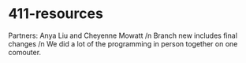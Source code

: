 # 411-resources

Partners: Anya Liu and Cheyenne Mowatt
/n Branch new includes final changes
/n We did a lot of the programming in person together on one comouter.
